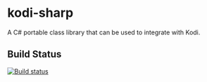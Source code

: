 # kodi-sharp

A C# portable class library that can be used to integrate with Kodi.

## Build Status

[![Build status](https://ci.appveyor.com/api/projects/status/0a7bqdono3rwy9f4/branch/master?svg=true)](https://ci.appveyor.com/project/JoeBrock73129/kodi-sharp/branch/master)
